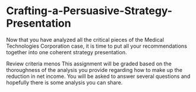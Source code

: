 # Crafting-a-Persuasive-Strategy-Presentation

Now that you have analyzed all the critical pieces of the Medical Technologies Corporation case, it is time to put all your recommendations together into one coherent strategy presentation.

Review criteria
menos 
This assignment will be graded based on the thoroughness of the analysis you provide regarding how to make up the reduction in net income. You will be asked to answer several questions and hopefully there is some analysis you can share.
